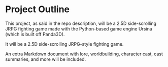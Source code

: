 # Project Outline

This project, as said in the repo description, will be a 2.5D side-scrolling JRPG fighting game made with the Python-based game engine Ursina (which is built off Panda3D).

It will be a 2.5D side-scrolling JRPG-style fighting game.

An extra Markdown document with lore, worldbuilding, character cast, cast summaries, and more will be included.